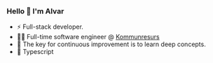 ### Hello 👋 I'm Alvar
- ⚡ Full-stack developer.
- 👨‍💻 Full-time software engineer @ <a href="https://www.kommunresurs.se/">Kommunresurs</a>
- 🧙 The key for continuous improvement is to learn deep concepts.
- 💙 Typescript
